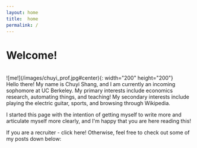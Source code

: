```yaml
---
layout: home
title:  home
permalink: /
---
```


# Welcome!
<br/>
![me!](/images/chuyi_prof.jpg#center){: width="200" height="200"}
<br>
Hello there! My name is Chuyi Shang, and I am currently an incoming sophomore at UC Berkeley. My primary interests include economics research, automating things, and teaching! My secondary interests include playing the electric guitar, sports, and browsing through Wikipedia. 

I started this page with the intention of getting myself to write more and articulate myself more clearly, and I'm happy that you are here reading this! 

If you are a recruiter - click here! Otherwise, feel free to check out some of my posts down below: